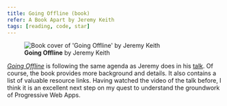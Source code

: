 ```yaml
---
title: Going Offline (book)
refer: A Book Apart by Jeremy Keith
tags: [reading, code, star]
---
```

<figure class="rg:split">
<img src="/img/journal/going-offline.jpg" alt="Book cover of 'Going Offline' by Jeremy Keith">
<figcaption><strong>Going Offline</strong> by Jeremy Keith</figcaption>
</figure>

*[Going Offline](https://abookapart.com/products/going-offline)* is following the same agenda as Jeremy does in his [talk](/2020-04-17-going-offline-video/). Of course, the book provides more background and details. It also contains a list of valuable resource links. Having watched the video of the talk before, I think it is an excellent next step on my quest to understand the groundwork of Progressive Web Apps.
